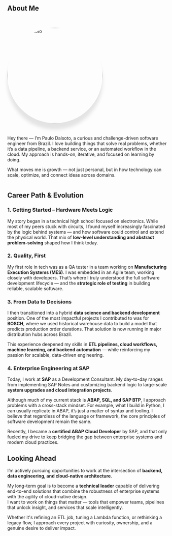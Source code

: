 
## About Me

&nbsp;

<div style="display: flex; align-items: flex-start; gap: 1.5rem; flex-wrap: wrap;">

  <img src="/images/paulo_dalsoto.jpg" alt="Paulo Dalsoto" width="300" style="border-radius: 160px; box-shadow: 0 20px 12px rgba(0,0,0,0.1);" />

  <div style="flex: 1; min-width: 260px;">

Hey there — I’m Paulo Dalsoto, a curious and challenge-driven software engineer from Brazil. I love building things that solve real problems, whether it’s a data pipeline, a backend service, or an automated workflow in the cloud. My approach is hands-on, iterative, and focused on learning by doing.

What moves me is growth — not just personal, but in how technology can scale, optimize, and connect ideas across domains.

  </div>
</div>

## Career Path & Evolution

### 1. Getting Started – Hardware Meets Logic  
My story began in a technical high school focused on electronics. While most of my peers stuck with circuits, I found myself increasingly fascinated by the logic behind systems — and how software could control and extend the physical world. That mix of **low-level understanding and abstract problem-solving** shaped how I think today.

### 2. Quality, First  
My first role in tech was as a QA tester in a team working on **Manufacturing Execution Systems (MES)**. I was embedded in an Agile team, working closely with developers. That’s where I truly understood the full software development lifecycle — and the **strategic role of testing** in building reliable, scalable software.

### 3. From Data to Decisions  
I then transitioned into a hybrid **data science and backend development** position. One of the most impactful projects I contributed to was for **BOSCH**, where we used historical warehouse data to build a model that predicts production order durations. That solution is now running in major distribution hubs across Brazil.

This experience deepened my skills in **ETL pipelines, cloud workflows, machine learning, and backend automation** — while reinforcing my passion for scalable, data-driven engineering.

### 4. Enterprise Engineering at SAP  
Today, I work at **SAP** as a Development Consultant. My day-to-day ranges from implementing SAP Notes and customizing backend logic to large-scale **system upgrades and cloud integration projects**.

Although much of my current stack is **ABAP, SQL, and SAP BTP**, I approach problems with a cross-stack mindset. For example, what I build in Python, I can usually replicate in ABAP, it’s just a matter of syntax and tooling. I believe that regardless of the language or framework, the core principles of software development remain the same.

Recently, I became a **certified ABAP Cloud Developer** by SAP, and that only fueled my drive to keep bridging the gap between enterprise systems and modern cloud practices.


## Looking Ahead

I’m actively pursuing opportunities to work at the intersection of **backend, data engineering, and cloud-native architecture**.

My long-term goal is to become a **technical leader** capable of delivering end-to-end solutions that combine the robustness of enterprise systems with the agility of cloud-native design.  
I want to work on things that matter — tools that empower teams, pipelines that unlock insight, and services that scale intelligently.

Whether it's refining an ETL job, tuning a Lambda function, or rethinking a legacy flow, I approach every project with curiosity, ownership, and a genuine desire to deliver impact.

